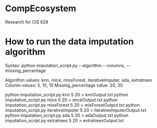 # CompEcosystem
Research for CIS 629

# How to run the data imputation algorithm

Syntax: python imputation_script.py --algorithm --columns, --missing_percentage

Algorithm values: knn, mice, missForest, iterativeImputer, ada, extratrees
Column values: 5, 10, 15
Missing_percentage value: 20, 30

python imputation_script.py knn 5 20 > knnOutput.txt
python imputation_script.py mice 5 20 > miceOutput.txt
python imputation_script.py missForest 5 20 > misForestOutput.txt
python imputation_script.py iterativeImputer 5 20 > iterativeImputerOutput.txt
python imputation_script.py ada 5 20 > adaOutput.txt
python imputation_script.py extratrees 5 20 > extratreesOutput.txt
